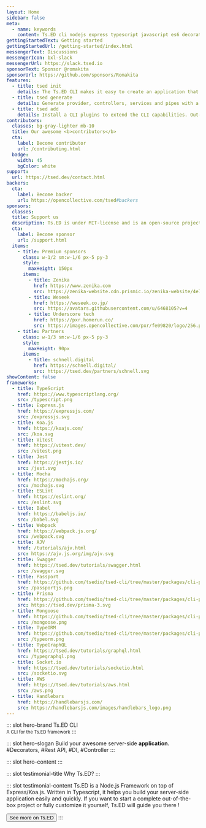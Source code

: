 ```yaml
---
layout: Home
sidebar: false
meta:
  - name: keywords
    content: Ts.ED cli nodejs express typescript javascript es6 decorators
gettingStartedText: Getting started
gettingStartedUrl: /getting-started/index.html
messengerText: Discussions
messengerIcon: bxl-slack
messengerUrl: https://slack.tsed.io
sponsorText: Sponsor @romakita
sponsorUrl: https://github.com/sponsors/Romakita
features:
  - title: tsed init
    details: The Ts.ED CLI makes it easy to create an application that already works, right out of the box. It already follows our best practices!
  - title: tsed generate
    details: Generate provider, controllers, services and pipes with a simple command. The CLI will also create simple test shells for all of these.
  - title: tsed add
    details: Install a CLI plugins to extend the CLI capabilities. Out-of-the-box support tslint, prettier, vitest, mocha, jest, passport, etc...
contributors:
  classes: bg-gray-lighter mb-10
  title: Our awesome <b>contributors</b>
  cta:
    label: Become contributor
    url: /contributing.html
  badge:
    width: 45
    bgColor: white
support:
  url: https://tsed.dev/contact.html
backers:
  cta:
    label: Become backer
    url: https://opencollective.com/tsed#backers
sponsors:
  classes:
  title: Support us
  description: Ts.ED is under MIT-license and is an open-source project. Many thanks to our sponsors, partners and backers who contribute to promote and support our project!
  cta:
    label: Become sponsor
    url: /support.html
  items:
    - title: Premium sponsors
      class: w-1/2 sm:w-1/6 px-5 py-3
      style:
        maxHeight: 150px
      items:
        - title: Zenika
          href: https://www.zenika.com
          src: https://zenika-website.cdn.prismic.io/zenika-website/4e73b102-9045-4cff-b098-a0625f7d10f8_logo_light.svg
        - title: Weseek
          href: https://weseek.co.jp/
          src: https://avatars.githubusercontent.com/u/6468105?v=4
        - title: Underscore tech
          href: https://pxr.homerun.co/
          src: https://images.opencollective.com/pxr/fe09820/logo/256.png
    - title: Partners
      class: w-1/3 sm:w-1/6 px-5 py-3
      style:
        maxHeight: 90px
      items:
        - title: schnell.digital
          href: https://schnell.digital/
          src: https://tsed.dev/partners/schnell.svg
showContent: false
frameworks:
  - title: TypeScript
    href: https://www.typescriptlang.org/
    src: /typescript.png
  - title: Express.js
    href: https://expressjs.com/
    src: /expressjs.svg
  - title: Koa.js
    href: https://koajs.com/
    src: /koa.svg
  - title: Vitest
    href: https://vitest.dev/
    src: /vitest.png
  - title: Jest
    href: https://jestjs.io/
    src: /jest.svg
  - title: Mocha
    href: https://mochajs.org/
    src: /mochajs.svg
  - title: ESLint
    href: https://eslint.org/
    src: /eslint.svg
  - title: Babel
    href: https://babeljs.io/
    src: /babel.svg
  - title: Webpack
    href: https://webpack.js.org/
    src: /webpack.svg
  - title: AJV
    href: /tutorials/ajv.html
    src: https://ajv.js.org/img/ajv.svg
  - title: Swagger
    href: https://tsed.dev/tutorials/swagger.html
    src: /swagger.svg
  - title: Passport
    href: https://github.com/tsedio/tsed-cli/tree/master/packages/cli-plugin-passport
    src: /passportjs.png
  - title: Prisma
    href: https://github.com/tsedio/tsed-cli/tree/master/packages/cli-plugin-prisma
    src: https://tsed.dev/prisma-3.svg
  - title: Mongoose
    href: https://github.com/tsedio/tsed-cli/tree/master/packages/cli-plugin-mongoose
    src: /mongoose.png
  - title: TypeORM
    href: https://github.com/tsedio/tsed-cli/tree/master/packages/cli-plugin-typeorm
    src: /typeorm.png
  - title: TypeGraphQL
    href: https://tsed.dev/tutorials/graphql.html
    src: /typegraphql.png
  - title: Socket.io
    href: https://tsed.dev/tutorials/socketio.html
    src: /socketio.svg
  - title: AWS
    href: https://tsed.dev/tutorials/aws.html
    src: /aws.png
  - title: Handlebars
    href: https://handlebarsjs.com/
    src: https://handlebarsjs.com/images/handlebars_logo.png
---
```


::: slot hero-brand
<span class="block sm:inline mb-10 sm:mb-0 sm:text-bold text-7xl sm:text-5xl font-medium"><span class="text-blue">Ts</span>.ED</span> CLI<br/>
<small>A CLI for the Ts.ED framework</small>
:::

::: slot hero-slogan
Build your awesome server-side **application.** <WordsSlider>#Decorators, #Rest API, #DI, #Controller</WordsSlider>
:::

::: slot hero-content
<CLI />
:::

::: slot testimonial-title
Why <span class="text-blue">Ts</span>.ED?
:::

::: slot testimonial-content
Ts.ED is a Node.js Framework on top of Express/Koa.js. Written in Typescript, it helps you build your server-side application easily and quickly.
If you want to start a complete out-of-the-box project or fully customize it yourself, Ts.ED will guide you there !

<Button href="https://tsed.dev" class="mt-8" rounded="medium">See more on Ts.ED</Button>
:::

<HomeBody />
